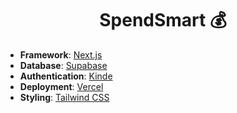 <h1 align="center">SpendSmart 💰</h1>

- **Framework**: [Next.js](https://nextjs.org/)
- **Database**: [Supabase](https://supabase.com/) 
- **Authentication**: [Kinde](https://kinde.com/)
- **Deployment**: [Vercel](https://vercel.com/)
- **Styling**: [Tailwind CSS](https://tailwindcss.com/)


